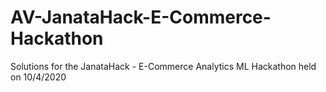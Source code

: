 # AV-JanataHack-E-Commerce-Hackathon
Solutions for the JanataHack - E-Commerce Analytics ML Hackathon held on 10/4/2020
